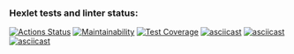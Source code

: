 ### Hexlet tests and linter status:
[![Actions Status](https://github.com/Lekopin13/java-project-61/workflows/hexlet-check/badge.svg)](https://github.com/Lekopin13/java-project-61/actions)
[![Maintainability](https://api.codeclimate.com/v1/badges/bc953fb0ab378995dab3/maintainability)](https://github.com/Lekopin13/java-project-61/actions)
[![Test Coverage](https://api.codeclimate.com/v1/badges/bc953fb0ab378995dab3/test_coverage)](https://github.com/Lekopin13/java-project-61/actions)
[![asciicast](https://asciinema.org/a/wHLOIpXrdyW4tfS51HBwcDvKr.svg)](https://asciinema.org/a/wHLOIpXrdyW4tfS51HBwcDvKr)
[![asciicast](https://asciinema.org/a/nQwbmdJpJM80iVpmTdQW6oBiv.svg)](https://asciinema.org/a/nQwbmdJpJM80iVpmTdQW6oBiv)
[![asciicast](https://asciinema.org/a/Lh5ZAEF1COajJU18JA7udzSKP.svg)](https://asciinema.org/a/Lh5ZAEF1COajJU18JA7udzSKP)
